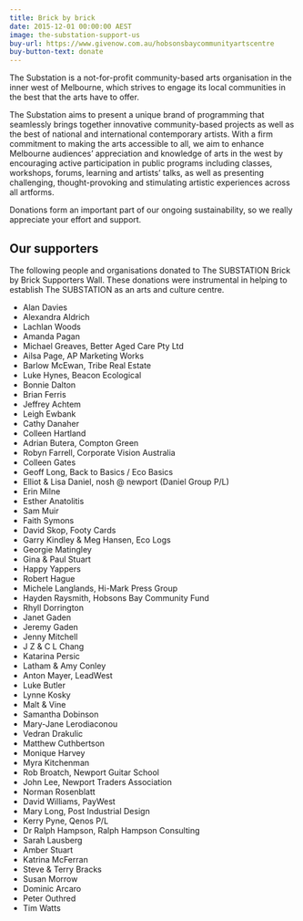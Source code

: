 ```yaml
---
title: Brick by brick
date: 2015-12-01 00:00:00 AEST
image: the-substation-support-us
buy-url: https://www.givenow.com.au/hobsonsbaycommunityartscentre
buy-button-text: donate
---
```


The Substation is a not-for-profit community-based arts organisation in the inner west of Melbourne, which strives to engage its local communities in the best that the arts have to offer.

The Substation aims to present a unique brand of programming that seamlessly brings together innovative community-based projects as well as the best of national and international contemporary artists. With a firm commitment to making the arts accessible to all, we aim to enhance Melbourne audiences’ appreciation and knowledge of arts in the west by encouraging active participation in public programs including classes, workshops, forums, learning and artists’ talks, as well as presenting challenging, thought-provoking and stimulating artistic experiences across all artforms.

Donations form an important part of our ongoing sustainability, so we really appreciate your effort and support.

## Our supporters

The following people and organisations donated to The SUBSTATION Brick by Brick Supporters Wall. These donations were instrumental in helping to establish The SUBSTATION as an arts and culture centre.

* Alan Davies
* Alexandra Aldrich
* Lachlan Woods
* Amanda Pagan
* Michael Greaves, Better Aged Care Pty Ltd
* Ailsa Page, AP Marketing Works
* Barlow McEwan, Tribe Real Estate
* Luke Hynes, Beacon Ecological
* Bonnie Dalton
* Brian Ferris
* Jeffrey Achtem
* Leigh Ewbank
* Cathy Danaher
* Colleen Hartland
* Adrian Butera, Compton Green
* Robyn Farrell, Corporate Vision Australia
* Colleen Gates
* Geoff Long, Back to Basics / Eco Basics
* Elliot & Lisa Daniel, nosh @ newport (Daniel Group P/L)
* Erin Milne
* Esther Anatolitis
* Sam Muir
* Faith Symons
* David Skop, Footy Cards
* Garry Kindley & Meg Hansen, Eco Logs
* Georgie Matingley
* Gina & Paul Stuart
* Happy Yappers
* Robert Hague
* Michele Langlands, Hi-Mark Press Group
* Hayden Raysmith, Hobsons Bay Community Fund
* Rhyll Dorrington
* Janet Gaden
* Jeremy Gaden
* Jenny Mitchell
* J Z & C L Chang
* Katarina Persic
* Latham & Amy Conley
* Anton Mayer, LeadWest
* Luke Butler
* Lynne Kosky
* Malt & Vine
* Samantha Dobinson
* Mary-Jane Lerodiaconou
* Vedran Drakulic
* Matthew Cuthbertson
* Monique Harvey
* Myra Kitchenman
* Rob Broatch, Newport Guitar School
* John Lee, Newport Traders Association
* Norman Rosenblatt
* David Williams, PayWest
* Mary Long, Post Industrial Design
* Kerry Pyne, Qenos P/L
* Dr Ralph Hampson, Ralph Hampson Consulting
* Sarah Lausberg
* Amber Stuart
* Katrina McFerran
* Steve & Terry Bracks
* Susan Morrow
* Dominic Arcaro
* Peter Outhred
* Tim Watts
